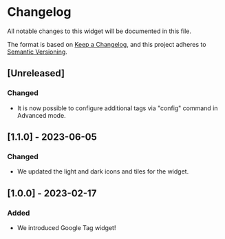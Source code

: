 # Changelog

All notable changes to this widget will be documented in this file.

The format is based on [Keep a Changelog](https://keepachangelog.com/en/1.0.0/), and this project adheres to [Semantic Versioning](https://semver.org/spec/v2.0.0.html).

## [Unreleased]

### Changed

-   It is now possible to configure additional tags via "config" command in Advanced mode.

## [1.1.0] - 2023-06-05

### Changed

-   We updated the light and dark icons and tiles for the widget.

## [1.0.0] - 2023-02-17

### Added

-   We introduced Google Tag widget!
